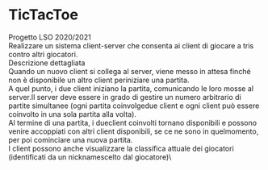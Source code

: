 # TicTacToe
Progetto LSO 2020/2021 \
Realizzare un sistema client-server che consenta ai client di giocare a tris contro altri giocatori. \
Descrizione dettagliata\
Quando un nuovo client si collega al server, viene messo in attesa finché non è disponibile un altro client periniziare una partita.\
A quel punto, i due client iniziano la partita, comunicando le loro mosse al server.Il server deve essere in grado di gestire un numero arbitrario di partite simultanee (ogni partita coinvolgedue client e ogni client può essere coinvolto in una sola partita alla volta).\
Al termine di una partita, i dueclient coinvolti tornano disponibili e possono venire accoppiati con altri client disponibili, se ce ne sono in quelmomento, per poi cominciare una nuova partita.\
I client possono anche visualizzare la classifica attuale dei giocatori (identificati da un nicknamescelto dal giocatore)\

